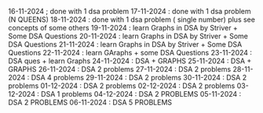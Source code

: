 16-11-2024 ; done with 1 dsa problem
17-11-2024 : done with 1 dsa problem (N QUEENS)
18-11-2024 : done with 1 dsa problem ( single number) plus see concepts of some others
19-11-2024 : learn Graphs in DSA by Striver + Some DSA Questions
20-11-2024 : learn Graphs in DSA by Striver + Some DSA Questions
21-11-2024 : learn Graphs in DSA by Striver + Some DSA Questions
22-11-2024 : learn GAraphs + some DSA Questions
23-11-2024 : DSA ques + learn Graphs
24-11-2024 : DSA + GRAPHS
25-11-2024 : DSA + GRAPHS
26-11-2024 : DSA 2 problems
27-11-2024 : DSA 2 problems
28-11-2024 : DSA 4 problems
29-11-2024 : DSA 2 problems
30-11-2024 : DSA 2 problems
01-12-2024 : DSA 2 problems
02-12-2024 : DSA 2 problems
03-12-2024 : DSA 1 problems
04-12-2024 : DSA 2 PROBLEMS
05-11-2024 : DSA 2 PROBLEMS
06-11-2024 : DSA 5 PROBLEMS

